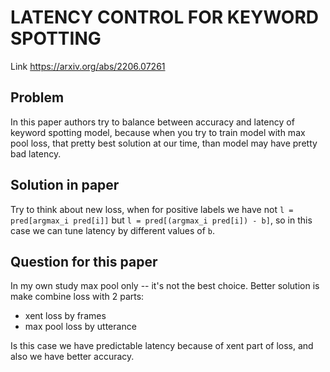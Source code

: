 # LATENCY CONTROL FOR KEYWORD SPOTTING

Link https://arxiv.org/abs/2206.07261

## Problem

In this paper authors try to balance between accuracy and latency of keyword
spotting model, because when you try to train model with max pool loss, that
pretty best solution at our time, than model may have pretty bad latency.

## Solution in paper

Try to think about new loss, when for positive labels we have not
`l = pred[argmax_i pred[i]]` but `l = pred[(argmax_i pred[i]) - b]`, so in
this case we can tune latency by different values of `b`.

## Question for this paper

In my own study max pool only -- it's not the best choice. Better solution is
make combine loss with 2 parts:
- xent loss by frames
- max pool loss by utterance

Is this case we have predictable latency because of xent part of loss, and
also we have better accuracy.
